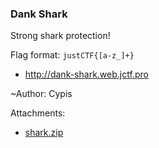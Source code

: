 ### Dank Shark

Strong shark protection!

Flag format: `justCTF{[a-z_]+}`

* http://dank-shark.web.jctf.pro

~Author: Cypis



Attachments:
* [shark.zip](./public/shark.zip)